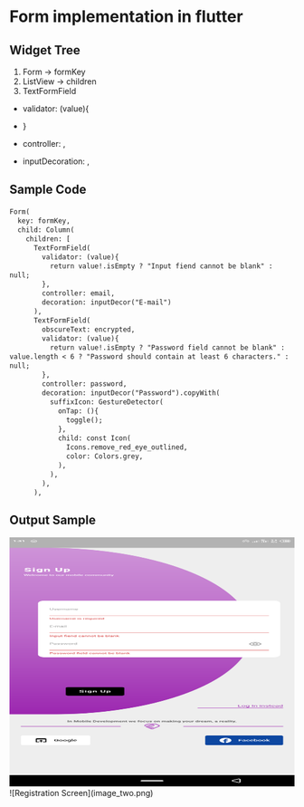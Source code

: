 # Form implementation in flutter

## Widget Tree

1. Form -> formKey
2. ListView -> children
3. TextFormField 
  - validator: (value){
  
  - }
  - controller: ,
  - inputDecoration: ,


## Sample Code

```
Form(
  key: formKey,
  child: Column(
    children: [
      TextFormField(
        validator: (value){
          return value!.isEmpty ? "Input fiend cannot be blank" : null;
        },
        controller: email,
        decoration: inputDecor("E-mail")
      ),
      TextFormField(
        obscureText: encrypted,
        validator: (value){
          return value!.isEmpty ? "Password field cannot be blank" : value.length < 6 ? "Password should contain at least 6 characters." : null;
        },
        controller: password,
        decoration: inputDecor("Password").copyWith(
          suffixIcon: GestureDetector(
            onTap: (){
              toggle();
            },
            child: const Icon(
              Icons.remove_red_eye_outlined,
              color: Colors.grey,
            ),
          ),
        ),
      ),
```

## Output Sample

<img src="try.png" width=1440 height=440>
![Registration Screen](image_two.png)
